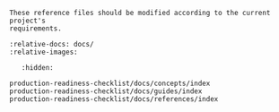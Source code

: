 ```{note}
These reference files should be modified according to the current project's
requirements.
```

```{include} production-readiness-checklist/README.md
:relative-docs: docs/
:relative-images:
```

```{toctree}
   :hidden:

production-readiness-checklist/docs/concepts/index
production-readiness-checklist/docs/guides/index
production-readiness-checklist/docs/references/index
```
